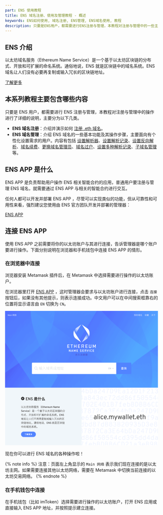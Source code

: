 ```yaml
---
part: ENS 使用教程
title: ENS 域名注册、使用及管理教程 - 概述
keywords: ENS如何使用, 域名注册, ENS管理, ENS域名使用, 教程
description: 只要是ENS用户，都需要进行ENS注册与管理，本教程对注册与管理中的一些主要操作进行了详细的说明，告诉你如何使用ENS域名。
---
```


## ENS 介绍

以太坊域名服务（Ethereum Name Service）是一个基于以太坊区块链的分布式、开放和可扩展的命名系统。通俗地说，ENS 就是区块链中的域名系统。ENS 域名让人们没有必要再复制或输入冗长的区块链地址。

<div class="special-wrapper">
    <a class="big-button" href="/about/about-ens.html">了解更多</a>
</div>

## 本系列教程主要包含哪些内容

只要是 ENS 用户，都需要进行 ENS 注册与管理，本教程对注册与管理中的操作进行了详细的说明，主要分为以下几类。

- **ENS 域名注册**：介绍并演示如何 [注册 .eth 域名](register.html)。
- **ENS 域名管理**：介绍 ENS 域名的一些基本功能及其操作步骤，主要面向有个性化设置需求的用户。内容有包括 [设置解析器](setresolver.html#设置解析器)、[设置解析记录](setresolver.html#设置解析记录)、[设置反向解析](setreverse.html)、[域名续费](renew.html)、[更换域名管理员](setcontroller.html)、[域名过户](transfer.html)、[设置多种解析记录](setcontent.html)、[子域名管理](setsubdomain.html) 等。

## ENS APP 是什么

ENS APP 是负责帮助用户操作 ENS 相关智能合约的应用，普通用户要注册与管理 ENS 域名，就需要通过 ENS APP 与相关的智能合约进行交互。

任何人都可以开发并部署 ENS APP ，尽管可以实现类似的功能，但从可靠性和可用性来看，强烈建议您使用由 ENS 官方团队开发并部署的管理器：

<div class="special-wrapper">
    <a class="big-button" href="https://app.ens.domains/">ENS APP</a>
</div>

## 连接 ENS APP

使用 ENS APP 之前需要将你的以太坊账户与其进行连接，告诉管理器是哪个账户要进行操作。下面分别说明在浏览器和手机钱包中连接 ENS APP 的情形。

### 在浏览器中连接

浏览器安装 Metamask 插件后，在 Metamask 中选择需要进行操作的以太坊账户。

在浏览器里打开 [ENS APP](https://app.ens.domains/) ，这时管理器会要求与以太坊账户进行连接，点击 `连接` 按钮后，如果没有其他提示，则表示连接成功。中文用户可以在中间搜索框靠右的位置将显示语言由 `EN` 切换为 `CN`。

![](/images/guides/connect-05.png)

现在你可以进行 ENS 域名的各种操作啦！

{% note info %}
注意：页面左上角显示的 `Main 网络` 表示我们现在连接的是以太坊主网。如果需要连接其他以太坊网络，需要在 Metamask 中切换当前连接的以太坊交易网络。
{% endnote %}

### 在手机钱包中连接

在手机钱包（比如 imToken）选择需要进行操作的以太坊账户，打开 ENS 应用或直接输入 ENS APP 地址，并按照提示建立连接。
